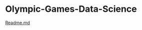 # Olympic-Games-Data-Science
[Readme.md](https://github.com/AnatPitimson/Olympic-Games---Data-Science/files/7966576/Readme.md)
